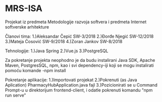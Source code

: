 # MRS-ISA
Projekat iz predmeta Metodologije razvoja softvera i predmeta Internet softverske arhitekture

Članovi tima:
	1.)Aleksandar Čepić SW-3/2018
	2.)Đorđe Njegić SW-12/2018
	3.)Mateja Ćosović SW-9/2018
	4.)Zoran Jankov SW-8/2018

Tehnologije:
	1.)Java Spring
	2.)Vue.js
	3.)PostgreSQL

Za pokretanje projekta neophodno je da budu instalirani Java SDK, Apache Maven, PostgresSQL, npm, kao i svi dependency-iji koji se mogu instalirati pomoću komande -npm install

Pokretanje aplikacije:
	1.)Importovati projekat
	2.)Pokrenuti (as Java Aplication) PharmacyHubApplication.java fajl
	3.)Pozicionirati se u Command Prompt-u u direktorijum frontend-client, i odatle pokrenuti komandu "npm run serve"